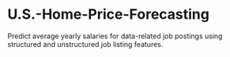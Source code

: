 # U.S.-Home-Price-Forecasting
Predict average yearly salaries for data-related job postings using structured and unstructured job listing features.
